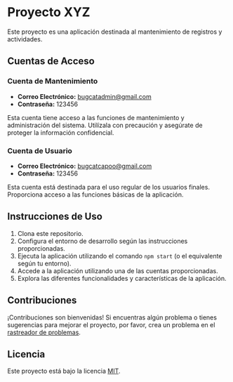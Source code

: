# Proyecto XYZ

Este proyecto es una aplicación destinada al mantenimiento de registros y actividades.

## Cuentas de Acceso

### Cuenta de Mantenimiento
- **Correo Electrónico:** bugcatadmin@gmail.com
- **Contraseña:** 123456

Esta cuenta tiene acceso a las funciones de mantenimiento y administración del sistema. Utilízala con precaución y asegúrate de proteger la información confidencial.

### Cuenta de Usuario
- **Correo Electrónico:** bugcatcapoo@gmail.com
- **Contraseña:** 123456

Esta cuenta está destinada para el uso regular de los usuarios finales. Proporciona acceso a las funciones básicas de la aplicación.

## Instrucciones de Uso

1. Clona este repositorio.
2. Configura el entorno de desarrollo según las instrucciones proporcionadas.
3. Ejecuta la aplicación utilizando el comando `npm start` (o el equivalente según tu entorno).
4. Accede a la aplicación utilizando una de las cuentas proporcionadas.
5. Explora las diferentes funcionalidades y características de la aplicación.

## Contribuciones

¡Contribuciones son bienvenidas! Si encuentras algún problema o tienes sugerencias para mejorar el proyecto, por favor, crea un problema en el [rastreador de problemas](link-to-issues).

## Licencia

Este proyecto está bajo la licencia [MIT](LICENSE).

